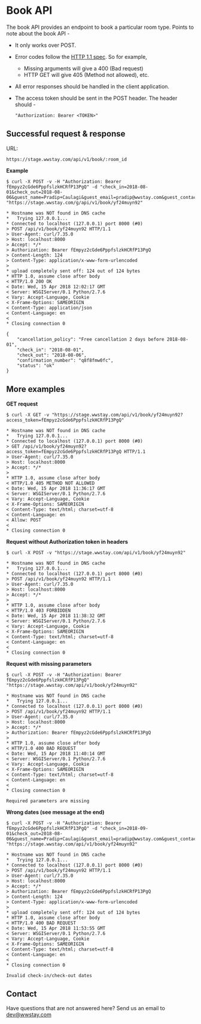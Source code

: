 # Book API

The book API provides an endpoint to book a particular
room type.  Points to note about the book API -

 * It only works over POST.
 * Error codes follow the
   [HTTP 1.1 spec](http://www.w3.org/Protocols/rfc2616/rfc2616.html).
   So for example,
    - Missing arguments will give a 400 (Bad request)
    - HTTP GET will give 405 (Method not allowed), etc.
 * All error responses should be handled in the client application.
 * The access token should be sent in the POST header.  The header should -

    ```
    "Authorization: Bearer <TOKEN>"
    ```

## Successful request &amp; response

URL:
```
https://stage.wwstay.com/api/v1/book/:room_id
```

**Example**

```
$ curl -X POST -v -H "Authorization: Bearer fEmpyz2cGde6PppfslzkHCRfP13PgQ" -d "check_in=2018-08-01&check_out=2018-08-06&guest_name=Pradip+Caulagi&guest_email=pradip@wwstay.com&guest_contact=+919876543210" "https://stage.wwstay.com/g/api/v1/book/yf24muyn92"

* Hostname was NOT found in DNS cache
*   Trying 127.0.0.1...
* Connected to localhost (127.0.0.1) port 8000 (#0)
> POST /api/v1/book/yf24muyn92 HTTP/1.1
> User-Agent: curl/7.35.0
> Host: localhost:8000
> Accept: */*
> Authorization: Bearer fEmpyz2cGde6PppfslzkHCRfP13PgQ
> Content-Length: 124
> Content-Type: application/x-www-form-urlencoded
> 
* upload completely sent off: 124 out of 124 bytes
* HTTP 1.0, assume close after body
< HTTP/1.0 200 OK
< Date: Wed, 15 Apr 2018 12:02:17 GMT
< Server: WSGIServer/0.1 Python/2.7.6
< Vary: Accept-Language, Cookie
< X-Frame-Options: SAMEORIGIN
< Content-Type: application/json
< Content-Language: en
< 
* Closing connection 0

{
    "cancellation_policy": "Free cancellation 2 days before 2018-08-01",
    "check_in": "2018-08-01",
    "check_out": "2018-08-06",
    "confirmation_number": "q8f8fmw0fc",
    "status": "ok"
}
```

## More examples

**GET request**

```
$ curl -X GET -v "https://stage.wwstay.com/api/v1/book/yf24muyn92?access_token=fEmpyz2cGde6PppfslzkHCRfP13PgQ"

* Hostname was NOT found in DNS cache
*   Trying 127.0.0.1...
* Connected to localhost (127.0.0.1) port 8000 (#0)
> GET /api/v1/book/yf24muyn92?access_token=fEmpyz2cGde6PppfslzkHCRfP13PgQ HTTP/1.1
> User-Agent: curl/7.35.0
> Host: localhost:8000
> Accept: */*
> 
* HTTP 1.0, assume close after body
< HTTP/1.0 405 METHOD NOT ALLOWED
< Date: Wed, 15 Apr 2018 11:36:17 GMT
< Server: WSGIServer/0.1 Python/2.7.6
< Vary: Accept-Language, Cookie
< X-Frame-Options: SAMEORIGIN
< Content-Type: text/html; charset=utf-8
< Content-Language: en
< Allow: POST
< 
* Closing connection 0
```

**Request without Authorization token in headers**

```
$ curl -X POST -v "https://stage.wwstay.com/api/v1/book/yf24muyn92"

* Hostname was NOT found in DNS cache
*   Trying 127.0.0.1...
* Connected to localhost (127.0.0.1) port 8000 (#0)
> POST /api/v1/book/yf24muyn92 HTTP/1.1
> User-Agent: curl/7.35.0
> Host: localhost:8000
> Accept: */*
> 
* HTTP 1.0, assume close after body
< HTTP/1.0 403 FORBIDDEN
< Date: Wed, 15 Apr 2018 11:38:32 GMT
< Server: WSGIServer/0.1 Python/2.7.6
< Vary: Accept-Language, Cookie
< X-Frame-Options: SAMEORIGIN
< Content-Type: text/html; charset=utf-8
< Content-Language: en
< 
* Closing connection 0
```

**Request with missing parameters**

```
$ curl -X POST -v -H "Authorization: Bearer fEmpyz2cGde6PppfslzkHCRfP13PgQ" "https://stage.wwstay.com/api/v1/book/yf24muyn92"

* Hostname was NOT found in DNS cache
*   Trying 127.0.0.1...
* Connected to localhost (127.0.0.1) port 8000 (#0)
> POST /api/v1/book/yf24muyn92 HTTP/1.1
> User-Agent: curl/7.35.0
> Host: localhost:8000
> Accept: */*
> Authorization: Bearer fEmpyz2cGde6PppfslzkHCRfP13PgQ
> 
* HTTP 1.0, assume close after body
< HTTP/1.0 400 BAD REQUEST
< Date: Wed, 15 Apr 2018 11:40:14 GMT
< Server: WSGIServer/0.1 Python/2.7.6
< Vary: Accept-Language, Cookie
< X-Frame-Options: SAMEORIGIN
< Content-Type: text/html; charset=utf-8
< Content-Language: en
< 
* Closing connection 0

Required parameters are missing
```

**Wrong dates (see message at the end)**

```
$ curl -X POST -v -H "Authorization: Bearer fEmpyz2cGde6PppfslzkHCRfP13PgQ" -d "check_in=2018-09-01&check_out=2018-08-06&guest_name=Pradip+Caulagi&guest_email=pradip@wwstay.com&guest_contact=+919876543210" "https://stage.wwstay.com/api/v1/book/yf24muyn92"

* Hostname was NOT found in DNS cache
*   Trying 127.0.0.1...
* Connected to localhost (127.0.0.1) port 8000 (#0)
> POST /api/v1/book/yf24muyn92 HTTP/1.1
> User-Agent: curl/7.35.0
> Host: localhost:8000
> Accept: */*
> Authorization: Bearer fEmpyz2cGde6PppfslzkHCRfP13PgQ
> Content-Length: 124
> Content-Type: application/x-www-form-urlencoded
> 
* upload completely sent off: 124 out of 124 bytes
* HTTP 1.0, assume close after body
< HTTP/1.0 400 BAD REQUEST
< Date: Wed, 15 Apr 2018 11:53:55 GMT
< Server: WSGIServer/0.1 Python/2.7.6
< Vary: Accept-Language, Cookie
< X-Frame-Options: SAMEORIGIN
< Content-Type: text/html; charset=utf-8
< Content-Language: en
< 
* Closing connection 0

Invalid check-in/check-out dates
```


## Contact

Have questions that are not answered here?  Send us an email to dev@wwstay.com
